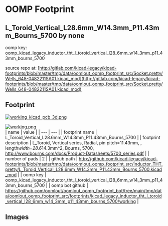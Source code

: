 # OOMP Footprint  
## L_Toroid_Vertical_L28.6mm_W14.3mm_P11.43mm_Bourns_5700  by none  
  
oomp key: oomp_kicad_legacy_inductor_tht_l_toroid_vertical_l28_6mm_w14_3mm_p11_43mm_bourns_5700  
  
source repo at: [http://gitlab.com/kicad-legacy/kicad-footprints/blob/master/tmp/data/oomlout_oomp_footprint_src/Socket.pretty/Wells_648-0482211SA01.kicad_mod](http://gitlab.com/kicad-legacy/kicad-footprints/blob/master/tmp/data/oomlout_oomp_footprint_src/Socket.pretty/Wells_648-0482211SA01.kicad_mod)  
## Footprint  
  
[![working_kicad_pcb_3d.png](working_kicad_pcb_3d_600.png)](working_kicad_pcb_3d.png)  
  
[![working.png](working_600.png)](working.png)  
| name | value | 
| --- | --- | 
| footprint name | L_Toroid_Vertical_L28.6mm_W14.3mm_P11.43mm_Bourns_5700 | 
| footprint description | L_Toroid, Vertical series, Radial, pin pitch=11.43mm, , length*width=28.6*14.3mm^2, Bourns, 5700, http://www.bourns.com/docs/Product-Datasheets/5700_series.pdf | 
| number of pads | 2 | 
| github path | http://github.com/kicad-legacy/kicad-footprints/blob/master/tmp/data/oomlout_oomp_footprint_src/Inductor_THT.pretty/L_Toroid_Vertical_L28.6mm_W14.3mm_P11.43mm_Bourns_5700.kicad_mod | 
| oomp key | oomp_kicad_legacy_inductor_tht_l_toroid_vertical_l28_6mm_w14_3mm_p11_43mm_bourns_5700 | 
| oomp bot github | https://github.com/oomlout/oomlout_oomp_footprint_bot/tree/main/tmp/data/oomlout_oomp_footprint_src/footprints/kicad_legacy_inductor_tht_l_toroid_vertical_l28_6mm_w14_3mm_p11_43mm_bourns_5700/working | 
## Images  
